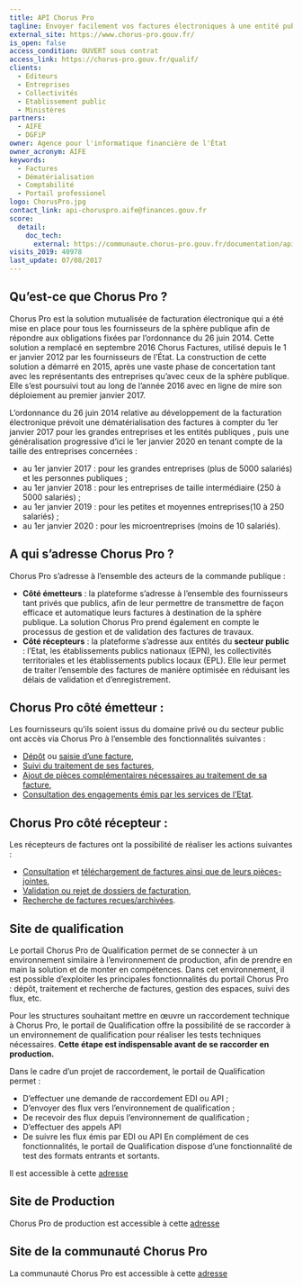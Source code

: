 ```yaml
---
title: API Chorus Pro
tagline: Envoyer facilement vos factures électroniques à une entité publique française
external_site: https://www.chorus-pro.gouv.fr/
is_open: false
access_condition: OUVERT sous contrat
access_link: https://chorus-pro.gouv.fr/qualif/
clients:
  - Editeurs
  - Entreprises
  - Collectivités
  - Etablissement public
  - Ministères
partners:
  - AIFE
  - DGFiP
owner: Agence pour l'informatique financière de l'État
owner_acronym: AIFE
keywords:
  - Factures
  - Dématérialisation
  - Comptabilité
  - Portail professionel
logo: ChorusPro.jpg
contact_link: api-choruspro.aife@finances.gouv.fr
score:
  detail:
    doc_tech:
      external: https://communaute.chorus-pro.gouv.fr/documentation/api/
visits_2019: 40978
last_update: 07/08/2017
---
```


## Qu’est-ce que Chorus Pro ?

Chorus Pro est la solution mutualisée de facturation électronique qui a été mise en place pour tous les fournisseurs de la sphère publique afin de répondre aux obligations fixées par l’ordonnance du 26 juin 2014. Cette solution a remplacé en septembre 2016 Chorus Factures, utilisé depuis le 1 er janvier 2012 par les fournisseurs de l’État.
La construction de cette solution a démarré en 2015, après une vaste phase de concertation tant avec les représentants des entreprises qu’avec ceux de la sphère publique. Elle s’est poursuivi tout au long de l’année 2016 avec en ligne de mire son déploiement au premier janvier 2017.

L’ordonnance du 26 juin 2014 relative au développement de la facturation électronique prévoit une dématérialisation des factures à compter du 1er janvier 2017 pour les grandes entreprises et les entités publiques , puis une généralisation progressive d’ici le 1er janvier 2020 en tenant compte de la taille des entreprises concernées :

- au 1er janvier 2017 : pour les grandes entreprises (plus de 5000 salariés) et les personnes publiques ;
- au 1er janvier 2018 : pour les entreprises de taille intermédiaire (250 à 5000 salariés) ;
- au 1er janvier 2019 : pour les petites et moyennes entreprises(10 à 250 salariés) ;
- au 1er janvier 2020 : pour les microentreprises (moins de 10 salariés).

## A qui s’adresse Chorus Pro ?

Chorus Pro s’adresse à l’ensemble des acteurs de la commande publique :

- **Côté émetteurs** : la plateforme s’adresse à l’ensemble des fournisseurs tant privés que publics, afin de leur permettre de transmettre de façon efficace et automatique leurs factures à destination de la sphère publique. La solution Chorus Pro prend également en compte le processus de gestion et de validation des factures de travaux.
- **Côté récepteurs** : la plateforme s’adresse aux entités du **secteur public** : l’Etat, les établissements publics nationaux (EPN), les collectivités territoriales et les établissements publics locaux (EPL). Elle leur permet de traiter l’ensemble des factures de manière optimisée en réduisant les délais de validation et d’enregistrement.

## Chorus Pro côté émetteur :

Les fournisseurs qu’ils soient issus du domaine privé ou du secteur public ont accès via Chorus Pro à l’ensemble des fonctionnalités suivantes :

- [Dépôt](https://communaute.chorus-pro.gouv.fr/deposer-flux-facture/) ou [saisie d’une facture](https://communaute.chorus-pro.gouv.fr/soumettre-facture/),
- [Suivi du traitement de ses factures](https://communaute.chorus-pro.gouv.fr/rechercher-facture-par-fournisseur/),
- [Ajout de pièces complémentaires nécessaires au traitement de sa facture](https://communaute.chorus-pro.gouv.fr/completer-facture/),
- [Consultation des engagements émis par les services de l’Etat](https://communaute.chorus-pro.gouv.fr/rechercher-engagement-juridique/).

## Chorus Pro côté récepteur :

Les récepteurs de factures ont la possibilité de réaliser les actions suivantes :

- [Consultation](https://communaute.chorus-pro.gouv.fr/consulter-facture-par-recipiendaire/) et [téléchargement de factures ainsi que de leurs pièces-jointes](https://communaute.chorus-pro.gouv.fr/telecharger-groupe-facture/),
- [Validation ou rejet de dossiers de facturation](https://communaute.chorus-pro.gouv.fr/traiter-facture-recue/),
- [Recherche de factures reçues/archivées](https://communaute.chorus-pro.gouv.fr/rechercher-facture-par-recipiendaire/).

## Site de qualification

Le portail Chorus Pro de Qualification permet de se connecter à un environnement similaire à l’environnement de production, afin de prendre en main la solution et de monter en compétences.
Dans cet environnement, il est possible d’exploiter les principales fonctionnalités du portail Chorus Pro : dépôt, traitement et recherche de factures, gestion des espaces, suivi des flux, etc.

Pour les structures souhaitant mettre en œuvre un raccordement technique à Chorus Pro, le portail de Qualification offre la possibilité de se raccorder à un environnement de qualification pour réaliser les tests techniques nécessaires. **Cette étape est indispensable avant de se raccorder en production.**

Dans le cadre d’un projet de raccordement, le portail de Qualification permet :

- D’effectuer une demande de raccordement EDI ou API ;
- D’envoyer des flux vers l’environnement de qualification ;
- De recevoir des flux depuis l’environnement de qualification ;
- D’effectuer des appels API
- De suivre les flux émis par EDI ou API
  En complément de ces fonctionnalités, le portail de Qualification dispose d’une fonctionnalité de test des formats entrants et sortants.

Il est accessible à cette [adresse](https://chorus-pro.gouv.fr/qualif/)

## Site de Production

Chorus Pro de production est accessible à cette [adresse](https://chorus-pro.gouv.fr/cpp/)

## Site de la communauté Chorus Pro

La communauté Chorus Pro est accessible à cette [adresse](https://communaute-chorus-pro.finances.gouv.fr/)
